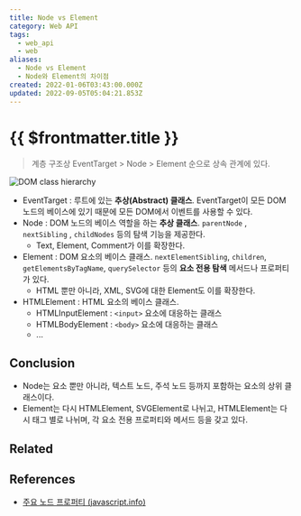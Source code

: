 ```yaml
---
title: Node vs Element
category: Web API
tags:
  - web_api
  - web
aliases:
  - Node vs Element
  - Node와 Element의 차이점
created: 2022-01-06T03:43:00.000Z
updated: 2022-09-05T05:04:21.853Z
---
```


# {{ $frontmatter.title }}

> 계층 구조상 EventTarget > Node > Element 순으로 상속 관계에 있다.

![DOM class hierarchy](https://ko.javascript.info//article/basic-dom-node-properties/dom-class-hierarchy.svg)

- EventTarget : 루트에 있는 **추상(Abstract) 클래스**. EventTarget이 모든 DOM 노드의 베이스에 있기 때문에 모든 DOM에서 이벤트를 사용할 수 있다.
- Node : DOM 노드의 베이스 역할을 하는 **추상 클래스**. `parentNode` , `nextSibling` , `childNodes` 등의 탐색 기능을 제공한다.
  - Text, Element, Comment가 이를 확장한다.
- Element : DOM 요소의 베이스 클래스. `nextElementSibling`, `children`, `getElementsByTagName`, `querySelector` 등의 **요소 전용 탐색** 메서드나 프로퍼티가 있다.
  - HTML 뿐만 아니라, XML, SVG에 대한 Element도 이를 확장한다.
- HTMLElement : HTML 요소의 베이스 클래스.
  - HTMLInputElement : `<input>` 요소에 대응하는 클래스
  - HTMLBodyElement : `<body>` 요소에 대응하는 클래스
  - ...

## Conclusion

- Node는 요소 뿐만 아니라, 텍스트 노드, 주석 노드 등까지 포함하는 요소의 상위 클래스이다.
- Element는 다시 HTMLElement, SVGElement로 나뉘고, HTMLElement는 다시 태그 별로 나뉘며, 각 요소 전용 프로퍼티와 메서드 등을 갖고 있다.

## Related

## References

- [주요 노드 프로퍼티 (javascript.info)](https://ko.javascript.info/basic-dom-node-properties)
